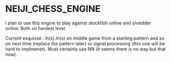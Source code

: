 # NEIJI_CHESS_ENGINE
I plan to use this engine to play against stockfish online and shredder online. Both on hardest level.

Current esquisse : ln(x).ln(x) on middle game from a starting pattern and so on next time (replace the pattern later) or signal processing (this one will be hard to implmenet). Must certainly use NN (it seems there is no way but that now).
